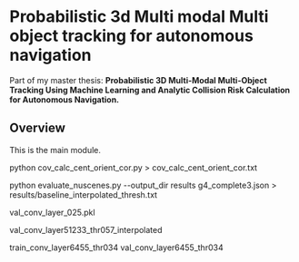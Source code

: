 # Probabilistic 3d Multi modal Multi object tracking for autonomous navigation
Part of my master thesis: **Probabilistic 3D Multi-Modal Multi-Object Tracking Using Machine Learning and Analytic Collision Risk Calculation for Autonomous Navigation.**
## Overview
This is the main module.

python cov_calc_cent_orient_cor.py > cov_calc_cent_orient_cor.txt

python evaluate_nuscenes.py --output_dir results g4_complete3.json > results/baseline_interpolated_thresh.txt


val_conv_layer_025.pkl

val_conv_layer51233_thr057_interpolated

train_conv_layer6455_thr034
val_conv_layer6455_thr034
